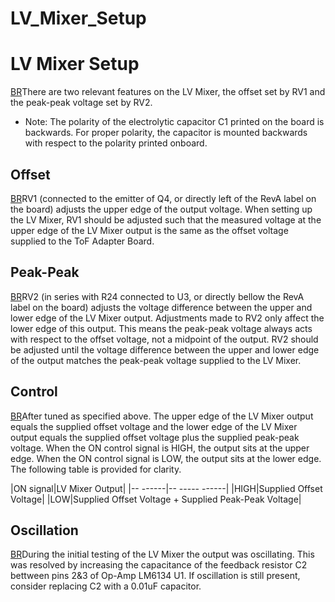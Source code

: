 # LV_Mixer_Setup
# LV Mixer Setup
[BR](BR.md)There are two relevant features on the LV Mixer, the offset set by RV1 and the peak-peak voltage set by RV2.
 * Note: The polarity of the electrolytic capacitor C1 printed on the board is backwards. For proper polarity, the capacitor is mounted backwards with respect to the polarity printed onboard.

## Offset
[BR](BR.md)RV1 (connected to the emitter of Q4, or directly left of the RevA label on the board) adjusts the upper edge of the output voltage. When setting up the LV Mixer, RV1 should be adjusted such that the measured voltage at the upper edge of the LV Mixer output is the same as the offset voltage supplied to the ToF Adapter Board.

## Peak-Peak
[BR](BR.md)RV2 (in series with R24 connected to U3, or directly bellow the RevA label on the board) adjusts the voltage difference between the upper and lower edge of the LV Mixer output. Adjustments made to RV2 only affect the lower edge of this output. This means the peak-peak voltage always acts with respect to the offset voltage, not a midpoint of the output. RV2 should be adjusted until the voltage difference between the upper and lower edge of the output matches the peak-peak voltage supplied to the LV Mixer.

## Control
[BR](BR.md)After tuned as specified above. The upper edge of the LV Mixer output equals the supplied offset voltage and the lower edge of the LV Mixer output equals the supplied offset voltage plus the supplied peak-peak voltage. When the ON control signal is HIGH, the output sits at the upper edge. When the ON control signal is LOW, the output sits at the lower edge. The following table is provided for clarity.

|ON signal|LV Mixer Output|
|-- ------|-- ----- ------|
|HIGH|Supplied Offset Voltage|
|LOW|Supplied Offset Voltage + Supplied Peak-Peak Voltage|


## Oscillation
[BR](BR.md)During the initial testing of the LV Mixer the output was oscillating. This was resolved by increasing the capacitance of the feedback resistor C2 bettween pins 2&3 of Op-Amp LM6134 U1. If oscillation is still present, consider replacing C2 with a 0.01uF capacitor.
